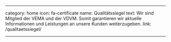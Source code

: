 ---

category: home
icon: fa-certificate
name: Qualitätssiegel
text: Wir sind Mitglied der VEMA und der VDVM. Somit garantieren wir aktuelle Informationen und Leistungen an unsere Kunden weiterzugeben.
link: /qualitaetssiegel/

---